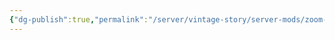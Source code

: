 ```yaml
---
{"dg-publish":true,"permalink":"/server/vintage-story/server-mods/zoom-button-reborn/","tags":["vs-up-to-date"],"noteIcon":""}
---
```


